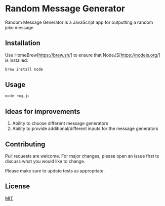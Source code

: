 # Random Message Generator

Random Message Generator is a JavaScript app for outputting a random joke message.

## Installation

Use HomeBrew[https://brew.sh/] to ensure that NodeJS[https://nodejs.org/] is installed.

```bash
brew install node
```

## Usage

```bash
node rmg.js
```

## Ideas for improvements

1. Ability to choose different message generators
2. Ability to provide additional/different inputs for the message generators

## Contributing

Pull requests are welcome. For major changes, please open an issue first
to discuss what you would like to change.

Please make sure to update tests as appropriate.

## License

[MIT](https://choosealicense.com/licenses/mit/)
